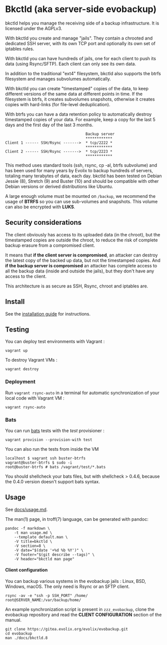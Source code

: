Bkctld (aka server-side evobackup)
=========

bkctld helps you manage the receiving side of a backup infrastructure.
It is licensed under the AGPLv3.

With bkctld you create and manage "jails". They contain a chrooted and dedicated SSH server, with its own TCP port and optionally its own set of iptables rules.

With bkctld you can have hundreds of jails, one for each client to push its data (using Rsync/SFTP). Each client can only see its own data.

In addition to the traditional "ext4" filesystem, bkctld also supports the btrfs filesystem and manages subvolumes automatically.

With bkctld you can create "timestamped" copies of the data, to keep different versions of the same data at different points in time. If the filesystem is btrfs, it creates subvolumes snapshots, otherwise it creates copies with hard-links (for file-level deduplication).

With btrfs you can have a data retention policy to automatically destroy timestamped copies of your data. For example, keep a copy for the last 5 days and the first day of the last 3 months.

~~~
                                    Backup server
                                    ************
Client 1 ------ SSH/Rsync ------->  * tcp/2222 *
                                    ************
Client 2 ------ SSH/Rsync ------->  * tcp/2223 *
                                    ************
~~~

This method uses standard tools (ssh, rsync, cp -al, btrfs subvolume) and has been used for many years by Evolix to backup hundreds of servers, totaling many terabytes of data, each day. bkctld has been tested on Debian Jessie (8), Stretch (9) and Buster (10) and should be compatible with other Debian versions or derived distributions like Ubuntu.

A large enough volume must be mounted on `/backup`, we recommend the usage of **BTRFS** so you can use sub-volumes and snapshots.
This volume can also be encrypted with **LUKS**.

## Security considerations

The client obviously has access to its uploaded data (in the chroot), but the timestamped copies are outside the chroot, to reduce the risk of complete backup erasure from a compromised client.

It means that **if the client server is compromised**, an attacker can destroy the latest copy of the backed up data, but not the timestamped copies.
And **if the backup server is compromised** an attacker has complete access to all the backup data (inside and outside the jails), but they don't have any access to the client.

This architecture is as secure as SSH, Rsync, chroot and iptables are.

## Install

See the [installation guide](https://intra.evolix.net/OutilsInternes/bkctld) for instructions.

## Testing

You can deploy test environments with Vagrant :

~~~
vagrant up
~~~

To destroy Vagrant VMs :

~~~
vagrant destroy
~~~

### Deployment

Run `vagrant rsync-auto` in a terminal for automatic synchronization of
your local code with Vagrant VM :

~~~
vagrant rsync-auto
~~~

### Bats

You can run [bats](https://github.com/sstephenson/bats) tests with
the *test* provisioner :

~~~
vagrant provision --provision-with test
~~~

You can also run the tests from inside the VM

~~~
localhost $ vagrant ssh buster-btrfs
vagrant@buster-btrfs $ sudo -i
root@buster-btrfs # bats /vagrant/test/*.bats
~~~

[comment]: <> (* pour vim)

You should shellcheck your bats files, but with shellcheck > 0.4.6, because the 0.4.0 version doesn't support bats syntax.

## Usage

See [docs/usage.md](docs/usage.md).

The man(1) page, in troff(7) language, can be generated with pandoc:

~~~
pandoc -f markdown \
	-t man usage.md \
	--template default.man \
	-V title=bkctld \
	-V section=8 \
	-V date="$(date '+%d %b %Y')" \
	-V footer="$(git describe --tags)" \
	-V header="bkctld man page"
~~~

#### Client configuration

You can backup various systems in the evobackup jails : Linux, BSD,
Windows, macOS. The only need is Rsync or an SFTP client.

~~~
rsync -av -e "ssh -p SSH_PORT" /home/ root@SERVER_NAME:/var/backup/home/
~~~

An example synchronization script is present in `zzz_evobackup`,
clone the evobackup repository and read the **CLIENT CONFIGURATION**
section of the manual.

~~~
git clone https://gitea.evolix.org/evolix/evobackup.git
cd evobackup
man ./docs/bkctld.8
~~~
